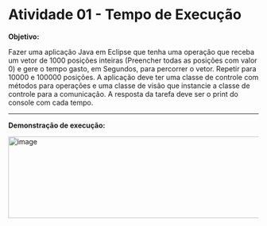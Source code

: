 # Atividade 01 - Tempo de Execução 

**Objetivo:**

Fazer uma aplicação Java em Eclipse que tenha uma operação que receba um vetor de 1000
posições inteiras (Preencher todas as posições com valor 0) e gere o tempo gasto, em
Segundos, para percorrer o vetor. Repetir para 10000 e 100000 posições. A aplicação deve
ter uma classe de controle com métodos para operações e uma classe de visão que instancie
a classe de controle para a comunicação. A resposta da tarefa deve ser o print do console
com cada tempo.

---

**Demonstração de execução:**

<img width="516" height="165" alt="image" src="https://github.com/user-attachments/assets/1f018cc3-3882-4f0b-8176-c66e5f1bfb5f" />
